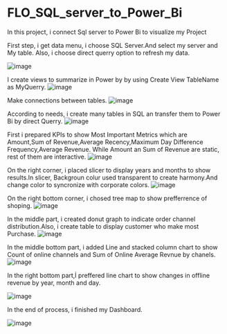# FLO_SQL_server_to_Power_Bi
In this project, i connect Sql server to Power Bi to visualize my Project


First step, i get data menu, i choose SQL Server.And select my server and My table.
Also, i choose direct querry option to refresh my data.

![image](https://github.com/user-attachments/assets/9463bb80-256e-49cf-ae9f-571bab094cd4)

I create views to summarize in Power by by using Create View TableName as MyQuerry.
![image](https://github.com/user-attachments/assets/9d4a3867-1664-48c0-9128-b884a47566b5)


Make connections between tables.
![image](https://github.com/user-attachments/assets/0ef546de-cc81-42f1-b49b-e44bd2113e0d)

According to needs, i create many tables in SQL an transfer them to Power Bi by direct Querry.
![image](https://github.com/user-attachments/assets/d98eb837-6856-4ccc-9413-5b0892d30ba3)

First i prepared KPIs to show Most Important Metrics which are Amount,Sum of Revenue,Average Recency,Maximum Day Difference Frequency,Average Revenue.
While Amount an Sum of Revenue are static, rest of them are interactive.
![image](https://github.com/user-attachments/assets/045d9efd-6b21-4226-81e3-84334d3324a7)

On the right corner, i placed slicer to display years and months to show results.In slicer, Backgroun colur used transparent to create harmony.And change color to syncronize with corporate colors.
![image](https://github.com/user-attachments/assets/d530a34f-d179-40b3-80ad-71d42685d4f2)

On the right bottom corner, i chosed tree map to show prefferrence of shoping.
![image](https://github.com/user-attachments/assets/d3c17577-3719-427a-8d29-f7fb2095ddfe)

In the middle part, i created donut graph to indicate order channel distribution.Also, i create table to display customer who make most Purchase.
![image](https://github.com/user-attachments/assets/d21328c1-56f2-4484-81c8-c4699409c0f3)

In the middle bottom part, i added Line and stacked column chart to show Count of online channels and Sum of Online Average Revnue by chanels.
![image](https://github.com/user-attachments/assets/d62c4467-a785-404f-9a12-6ef282d61c5e)

In the right bottom part,İ preffered line chart to show changes in offline revenue by year, month and day.

![image](https://github.com/user-attachments/assets/28533fce-e3c0-43b0-b887-99f0a40900a6)


In the end of process, i finished my Dashboard.

![image](https://github.com/user-attachments/assets/9ac60e2c-fe77-4dbf-a625-7188d60dec6f)
